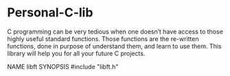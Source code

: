 # Personal-C-lib

C programming can be very tedious when one doesn’t have access to those highly useful
standard functions. Those functions are the re-written functions, done in purpose of
understand them, and learn to use them. This library will help you for all your future C
projects.
 
 NAME
  libft
 SYNOPSIS
  #include "libft.h"
